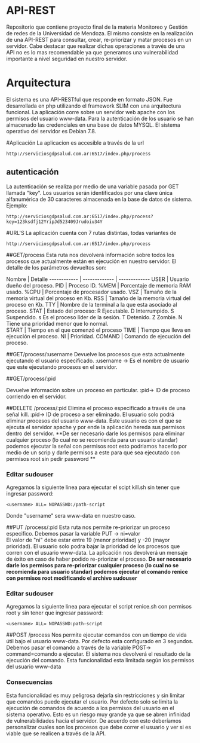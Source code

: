 
# API-REST
Repositorio que contiene proyecto final de la materia Monitoreo y Gestión de redes de la Universidad de Mendoza.
El mismo consiste en la realización de una API-REST para consultar, crear, re-priorizar y matar procesos en un servidor. Cabe destacar que realizar dichas operaciones a través de una API no es lo mas recomendable ya que generamos una vulnerabilidad importante a nivel seguridad en nuestro servidor.

# Arquitectura
El sistema es una API-RESTful que responde en formato JSON. Fue desarrollada en php utilizando el framework SLIM con una arquitectura funcional. La aplicación corre sobre un servidor web apache con los permisos del usuario www-data.
Para la autenticación de los usuario se han almacenado las credenciales en una base de datos MYSQL.
El sistema operativo del servidor es Debian 7.8.

#Aplicación
La aplicacion es accesible a través de la url
```
http://serviciosgdpsalud.com.ar:6517/index.php/process 
```

## autenticación
La autenticación se realiza por medio de una variable pasada por GET llamada "key". Los usuarios serán identificados por una clave única alfanumérica de 30 caracteres almacenada en la base de datos de sistema. Ejemplo:

```
http://serviciosgdpsalud.com.ar:6517/index.php/process?key=123ksdfj12YripJd523409Jrudoiu34Y
```

#URL'S
La aplicación cuenta con 7 rutas distintas, todas variantes de 
```
http://serviciosgdpsalud.com.ar:6517/index.php/process
```

##GET/process
Esta ruta nos devolverá información sobre todos los procesos que actualmente están en ejecución en nuestro servidor.
El detalle de los parámetros devueltos son:

Nombre | Detalle
------------ | ------------- | -------------
USER | Usuario dueño del proceso.
PID | Proceso ID.
%MEM | Porcentaje de memoria RAM usado.
%CPU | Porcentaje de procesador usado.
VSZ | Tamaño de la memoria virtual del proceso en Kb.
RSS | Tamaño de la memoria virtual del proceso en Kb.
TTY | Nombre de la terminal a la que esta asociado al proceso.
STAT | Estado del proceso: R Ejecutable. D Interrumpido. S Suspendido. s Es el proceso líder de la sesión. T Detenido. Z Zombie. N Tiene una prioridad menor que lo normal.  
START | Tiempo en el que comenzó el proceso
TIME | Tiempo que lleva en ejecución el proceso.
NI | Prioridad.
COMAND | Comando de ejecución del proceso.

##GET/process/:username
Devuelve los procesos que esta actualmente ejecutando el usuario especificado.
:username ->  Es el nombre de usuario que este ejecutando procesos en el servidor.

##GET/process/:pid

Devuelve información sobre un proceso en particular.
:pid-> ID de proceso corriendo en el servidor.

##DELETE /process/:pid
Elimina el proceso especificado a través de una señal kill.
:pid-> ID de proceso a ser eliminado. 
El usuario solo podrá eliminar procesos del usuario www-data. 
Este usuario es con el que se ejecuta el servidor apache y por ende la aplicación hereda sus permisos dentro del servidor.
**De ser necesario darle los permisos para eliminar cualquier proceso (lo cual no se recomienda para un usuario standar) podemos ejecutar la señal con permisos root esto podriamos hacerlo por medio de un scrip y darle permisos a este para que sea ejecutado con permisos root sin pedir password **
### Editar sudouser
Agregamos la siguiente linea para ejecutar el scipt kill.sh sin tener que ingresar password:
```
<username> ALL= NOPASSWD:/path-script

```
Donde "username" sera www-data en nuestro caso. 

##PUT /process/:pid
Esta ruta nos permite re-priorizar un proceso especifico. Debemos pasar la variable PUT -> ni=valor    
El valor de "ni" debe estar entre 19 (menor prioridad) y -20 (mayor prioridad). El usuario solo podra bajar la prioridad de los procesos que corren con el usuario www-data.
La aplicación nos devolverá un mensaje de éxito en caso de haber podido re-priorizar el proceso.
**De ser necesario darle los permisos para re-priorizar cualquier proceso (lo cual no se recomienda para usuario standar) podemos ejecutar el comando renice con permisos root modificando el archivo sudouser**

### Editar sudouser
Agregamos la siguiente linea para ejecutar el script renice.sh con permisos root y sin tener que ingresar password:

```
<username> ALL= NOPASSWD:path-script

```
##POST /process
Nos permite ejecutar comandos con un tiempo de vida útil bajo el usuario www-data. Por defecto esta configurado en 3 segundos. Debemos pasar el comando a través de la variable 		POST-> command=comando a ejecutar.
El sistema nos devolverá el resultado de la ejecución del comando.
Esta funcionalidad esta limitada según los permisos del usuario www-data

### Consecuencias
Esta funcionalidad es muy peligrosa dejarla sin restricciones y sin limitar que comandos puede ejecutar el usuario. Por defecto solo se limita la ejecución de comandos de acuerdo a los permisos del usuario en el sistema operativo. Esto es un riesgo muy grande ya que se abren infinidad de vulnerabilidades hacia el servidor. De acuerdo con esto deberíamos personalizar cuales son los procesos que debe correr el usuario y ver si es viable que se realicen a través de la API.
